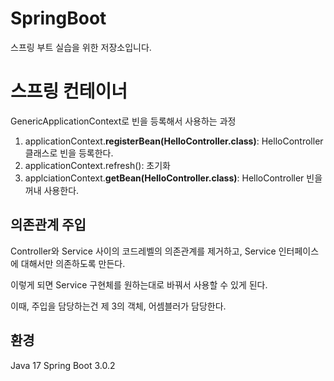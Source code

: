 # SpringBoot

스프링 부트 실습을 위한 저장소입니다.

# 스프링 컨테이너

GenericApplicationContext로 빈을 등록해서 사용하는 과정
1. applicationContext.**registerBean(HelloController.class)**: HelloController 클래스로 빈을 등록한다.
2. applicationContext.refresh(): 초기화
3. applciationContext.**getBean(HelloController.class)**: HelloController 빈을 꺼내 사용한다.

## 의존관계 주입
Controller와 Service 사이의 코드레벨의 의존관계를 제거하고, Service 인터페이스에 대해서만 의존하도록 만든다.

이렇게 되면 Service 구현체를 원하는대로 바꿔서 사용할 수 있게 된다.

이때, 주입을 담당하는건 제 3의 객체, 어셈블러가 담당한다.

## 환경

Java 17
Spring Boot 3.0.2

